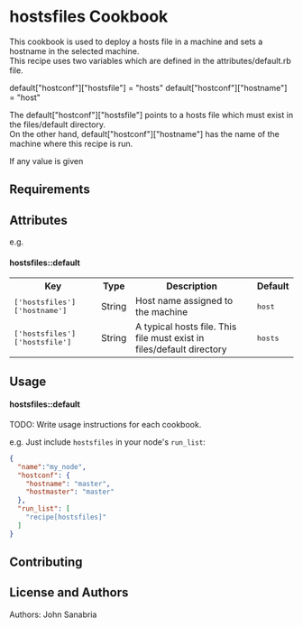 hostsfiles Cookbook
===================
This cookbook is used to deploy a hosts file in a machine and sets a hostname in the selected machine.  
This recipe uses two variables which are defined in the attributes/default.rb file.

default["hostconf"]["hostsfile"] = "hosts"
default["hostconf"]["hostname"] = "host"

The default["hostconf"]["hostsfile"] points to a hosts file which must exist in the files/default directory.  
On the other hand, default["hostconf"]["hostname"] has the name of the machine where this recipe is run.  

If any value is given 

Requirements
------------

Attributes
----------

e.g.
#### hostsfiles::default
<table>
  <tr>
    <th>Key</th>
    <th>Type</th>
    <th>Description</th>
    <th>Default</th>
  </tr>
  <tr>
    <td><tt>['hostsfiles']['hostname']</tt></td>
    <td>String</td>
    <td>Host name assigned to the machine</td>
    <td><tt>host</tt></td>
  </tr>
  <tr>
    <td><tt>['hostsfiles']['hostsfile']</tt></td>
    <td>String</td>
    <td>A typical hosts file. This file must exist in files/default directory</td>
    <td><tt>hosts</tt></td>
  </tr>
</table>

Usage
-----
#### hostsfiles::default
TODO: Write usage instructions for each cookbook.

e.g.
Just include `hostsfiles` in your node's `run_list`:

```json
{
  "name":"my_node",
  "hostconf": {
	"hostname": "master",
	"hostmaster": "master"
  },
  "run_list": [
    "recipe[hostsfiles]"
  ]
}
```

Contributing
------------

License and Authors
-------------------
Authors: John Sanabria
